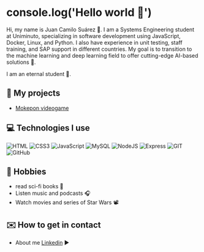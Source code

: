 # console.log('Hello world 👋')

Hi, my name is Juan Camilo Suárez 👾. I am a Systems Engineering student at Uniminuto, specializing in software development using JavaScript, Docker, Linux, and Python. I also have experience in unit testing, staff training, and SAP support in different countries. My goal is to transition to the machine learning and deep learning field to offer cutting-edge AI-based solutions 🚀.

I am an eternal student 💚.

## 🚀 My projects

- [Mokepon videogame]([https://github.com/Platzi-Master-C8/gethired-jobplacement-enterprise-Frontend](https://github.com/Nodens-uwu/mokepones))

## 💻 Technologies I use

  ![HTML](https://img.shields.io/badge/HTML5-E34F26?style=for-the-badge&logo=html5&logoColor=white) ![CSS3](https://img.shields.io/badge/CSS3-1572B6?style=for-the-badge&logo=css3&logoColor=white) ![JavaScript](https://img.shields.io/badge/JavaScript-323330?style=for-the-badge&logo=javascript&logoColor=F7DF1E) ![MySQL](https://img.shields.io/badge/MySQL-00000F?style=for-the-badge&logo=mysql&logoColor=white) ![NodeJS](https://img.shields.io/badge/Node.js-339933?style=for-the-badge&logo=nodedotjs&logoColor=white) ![Express](https://img.shields.io/badge/Express.js-000000?style=for-the-badge&logo=express&logoColor=white) ![GIT](https://img.shields.io/badge/Git-F05032?style=for-the-badge&logo=git&logoColor=white) ![GitHub](https://img.shields.io/badge/GitHub-100000?style=for-the-badge&logo=github&logoColor=white)

## 🧪 Hobbies 

- read sci-fi books 📘
- Listen music and podcasts 🎧
- Watch movies and series of Star Wars 📽

## ✉️ How to get in contact 
- About me [Linkedin](https://www.linkedin.com/in/camilocsoto/) ▶
